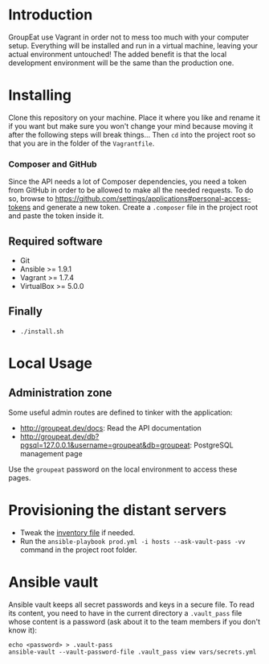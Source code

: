 # Introduction

GroupEat use Vagrant in order not to mess too much with your computer setup. Everything will be installed and run in a virtual machine, leaving your actual environment untouched! The added benefit is that the local development environment will be the same than the production one.

# Installing

Clone this repository on your machine. Place it where you like and rename it if you want but make sure you won't change your mind because moving it after the following steps will break things... Then `cd` into the project root so that you are in the folder of the `Vagrantfile`.

### Composer and GitHub

Since the API needs a lot of Composer dependencies, you need a token from GitHub in order to be allowed to make all the needed requests. To do so, browse to https://github.com/settings/applications#personal-access-tokens and generate a new token. Create a `.composer` file in the project root and paste the token inside it.

## Required software

 - Git
 - Ansible >= 1.9.1
 - Vagrant >= 1.7.4
 - VirtualBox >= 5.0.0

## Finally

 - `./install.sh`

# Local Usage

## Administration zone

Some useful admin routes are defined to tinker with the application:

 - http://groupeat.dev/docs: Read the API documentation
 - http://groupeat.dev/db?pgsql=127.0.0.1&username=groupeat&db=groupeat: PostgreSQL management page

Use the `groupeat` password on the local environment to access these pages.

# Provisioning the distant servers

 - Tweak the [inventory file](http://docs.ansible.com/intro_inventory.html) if needed.
 - Run the `ansible-playbook prod.yml -i hosts --ask-vault-pass -vv` command in the project root folder.

# Ansible vault

Ansible vault keeps all secret passwords and keys in a secure file. To read its content, you need to have in the current directory a `.vault_pass` file whose content is a password (ask about it to the team members if you don't know it):

```
echo <password> > .vault-pass
ansible-vault --vault-password-file .vault_pass view vars/secrets.yml
```
